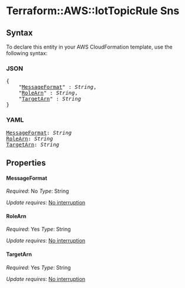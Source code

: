 # Terraform::AWS::IotTopicRule Sns

## Syntax

To declare this entity in your AWS CloudFormation template, use the following syntax:

### JSON

<pre>
{
    "<a href="#messageformat" title="MessageFormat">MessageFormat</a>" : <i>String</i>,
    "<a href="#rolearn" title="RoleArn">RoleArn</a>" : <i>String</i>,
    "<a href="#targetarn" title="TargetArn">TargetArn</a>" : <i>String</i>
}
</pre>

### YAML

<pre>
<a href="#messageformat" title="MessageFormat">MessageFormat</a>: <i>String</i>
<a href="#rolearn" title="RoleArn">RoleArn</a>: <i>String</i>
<a href="#targetarn" title="TargetArn">TargetArn</a>: <i>String</i>
</pre>

## Properties

#### MessageFormat

_Required_: No
_Type_: String

_Update requires_: [No interruption](https://docs.aws.amazon.com/AWSCloudFormation/latest/UserGuide/using-cfn-updating-stacks-update-behaviors.html#update-no-interrupt)

#### RoleArn

_Required_: Yes
_Type_: String

_Update requires_: [No interruption](https://docs.aws.amazon.com/AWSCloudFormation/latest/UserGuide/using-cfn-updating-stacks-update-behaviors.html#update-no-interrupt)

#### TargetArn

_Required_: Yes
_Type_: String

_Update requires_: [No interruption](https://docs.aws.amazon.com/AWSCloudFormation/latest/UserGuide/using-cfn-updating-stacks-update-behaviors.html#update-no-interrupt)

